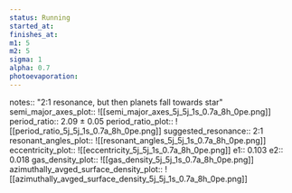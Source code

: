 ```yaml
---
status: Running
started_at: 
finishes_at: 
m1: 5
m2: 5
sigma: 1
alpha: 0.7
photoevaporation: 
---
```


notes:: "2:1 resonance, but then planets fall towards star"
semi_major_axes_plot:: ![[semi_major_axes_5j_5j_1s_0.7a_8h_0pe.png]]
period_ratio:: 2.09 ± 0.05
period_ratio_plot:: ![[period_ratio_5j_5j_1s_0.7a_8h_0pe.png]]
suggested_resonance:: 2:1
resonant_angles_plot:: ![[resonant_angles_5j_5j_1s_0.7a_8h_0pe.png]]
eccentricity_plot:: ![[eccentricity_5j_5j_1s_0.7a_8h_0pe.png]]
e1:: 0.103
e2:: 0.018
gas_density_plot:: ![[gas_density_5j_5j_1s_0.7a_8h_0pe.png]]
azimuthally_avged_surface_density_plot:: ![[azimuthally_avged_surface_density_5j_5j_1s_0.7a_8h_0pe.png]]
